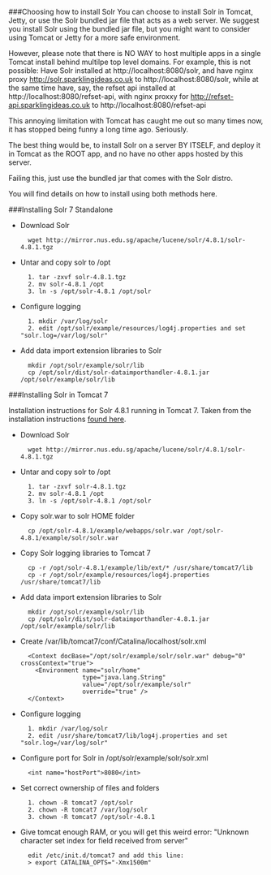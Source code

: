 ###Choosing how to install Solr
You can choose to install Solr in Tomcat, Jetty, or use the Solr bundled jar file that acts as a web server. We suggest you install Solr using the bundled jar file, but you might want to consider using Tomcat or Jetty for a more safe environment.

However, please note that there is NO WAY to host multiple apps in a single Tomcat install behind multilpe top level domains. For example, this is not possible: Have Solr installed at http://localhost:8080/solr, and have nginx proxy http://solr.sparklingideas.co.uk to http://localhost:8080/solr, while at the same time have, say, the refset api installed at http://localhost:8080/refset-api, with nginx proxxy for http://refset-api.sparklingideas.co.uk to http://localhost:8080/refset-api

This annoying limitation with Tomcat has caught me out so many times now, it has stopped being funny a long time ago. Seriously. 

The best thing would be, to install Solr on a server BY ITSELF, and deploy it in Tomcat as the ROOT app, and no have no other apps hosted by this server. 

Failing this, just use the bundled jar that comes with the Solr distro.

You will find details on how to install using both methods here.

###Installing Solr 7 Standalone

- Download Solr

        wget http://mirror.nus.edu.sg/apache/lucene/solr/4.8.1/solr-4.8.1.tgz

- Untar and copy solr to /opt

        1. tar -zxvf solr-4.8.1.tgz
        2. mv solr-4.8.1 /opt
        3. ln -s /opt/solr-4.8.1 /opt/solr

- Configure logging

        1. mkdir /var/log/solr
        2. edit /opt/solr/example/resources/log4j.properties and set "solr.log=/var/log/solr"


- Add data import extension libraries to Solr 
  
        mkdir /opt/solr/example/solr/lib
        cp /opt/solr/dist/solr-dataimporthandler-4.8.1.jar /opt/solr/example/solr/lib


###Installing Solr in Tomcat 7

Installation instructions for Solr 4.8.1 running in Tomcat 7. Taken from the installation instructions [found here](http://stackoverflow.com/questions/23503116/cant-get-solr-4-8-working-with-tomcat-7-and-ubuntu-12-04).

- Download Solr

        wget http://mirror.nus.edu.sg/apache/lucene/solr/4.8.1/solr-4.8.1.tgz

- Untar and copy solr to /opt

        1. tar -zxvf solr-4.8.1.tgz
        2. mv solr-4.8.1 /opt
        3. ln -s /opt/solr-4.8.1 /opt/solr

- Copy solr.war to solr HOME folder
        
        cp /opt/solr-4.8.1/example/webapps/solr.war /opt/solr-4.8.1/example/solr/solr.war

- Copy Solr logging libraries to Tomcat 7

        cp -r /opt/solr-4.8.1/example/lib/ext/* /usr/share/tomcat7/lib
        cp -r /opt/solr/example/resources/log4j.properties /usr/share/tomcat7/lib
        

- Add data import extension libraries to Solr 
  
        mkdir /opt/solr/example/solr/lib
        cp /opt/solr/dist/solr-dataimporthandler-4.8.1.jar /opt/solr/example/solr/lib
        
- Create /var/lib/tomcat7/conf/Catalina/localhost/solr.xml

        <Context docBase="/opt/solr/example/solr/solr.war" debug="0" crossContext="true">
          <Environment name="solr/home" 
                       type="java.lang.String" 
                       value="/opt/solr/example/solr" 
                       override="true" />
        </Context>

- Configure logging

        1. mkdir /var/log/solr
        2. edit /usr/share/tomcat7/lib/log4j.properties and set "solr.log=/var/log/solr"
        
- Configure port for Solr in /opt/solr/example/solr/solr.xml

        <int name="hostPort">8080</int>
        
- Set correct ownership of files and folders

        1. chown -R tomcat7 /opt/solr
        2. chown -R tomcat7 /var/log/solr
        3. chown -R tomcat7 /opt/solr-4.8.1
        
- Give tomcat enough RAM, or you will get this weird error: "Unknown character set index for field received from server"

        edit /etc/init.d/tomcat7 and add this line:
        > export CATALINA_OPTS="-Xmx1500m"
        

